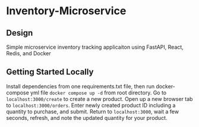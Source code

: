 # Inventory-Microservice

## Design
Simple microservice inventory tracking applicaiton using
FastAPI, React, Redis, and Docker

## Getting Started Locally

Install dependencies from one requirements.txt file, then run docker-compose yml file `docker compose up -d` from root directory.
Go to `localhost:3000/create` to create a new product. Open up a new browser tab to `localhost:3000/orders`. Enter newly created product ID including a quantity to purchase, and submit. Return to `localhost:3000`, wait a few seconds, refresh, and note the updated quantity for your product.
